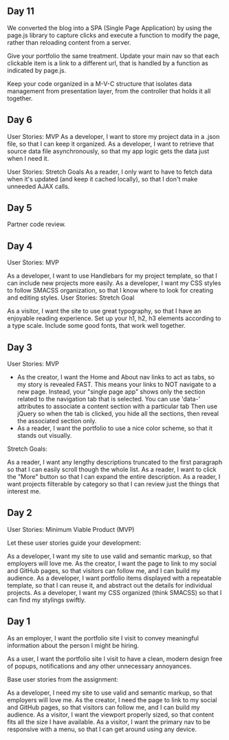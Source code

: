 
Day 11
------
We converted the blog into a SPA (Single Page Application) by using the page.js library to capture clicks and execute a function to modify the page, rather than reloading content from a server.

Give your portfolio the same treatment. Update your main nav so that each clickable item is a link to a different url, that is handled by a function as indicated by page.js.

Keep your code organized in a M-V-C structure that isolates data management from presentation layer, from the controller that holds it all together.


Day 6
------
User Stories: MVP
As a developer, I want to store my project data in a .json file, so that I can keep it organized.
As a developer, I want to retrieve that source data file asynchronously, so that my app logic gets the data just when I need it.

User Stories: Stretch Goals
As a reader, I only want to have to fetch data when it's updated (and keep it cached locally), so that I don't make unneeded AJAX calls.


Day 5
------

Partner code review.

Day 4
------

User Stories: MVP

As a developer, I want to use Handlebars for my project template, so that I can include new projects more easily.
As a developer, I want my CSS styles to follow SMACSS organization, so that I know where to look for creating and editing styles.
User Stories: Stretch Goal

As a visitor, I want the site to use great typography, so that I have an enjoyable reading experience.
Set up your h1, h2, h3 elements according to a type scale.
Include some good fonts, that work well together.

Day 3
------
User Stories: MVP

- As the creator, I want the Home and About nav links to act as tabs, so my story is revealed FAST. This means your links to NOT navigate to a new page. Instead, your "single page app" shows only the section related to the navigation tab that is selected. You can use 'data-' attributes to associate a content section with a particular tab Then use jQuery so when the tab is clicked, you hide all the sections, then reveal the associated section only.
- As a reader, I want the portfolio to use a nice color scheme, so that it stands out visually.

Stretch Goals:

As a reader, I want any lengthy descriptions truncated to the first paragraph so that I can easily scroll though the whole list.
As a reader, I want to click the "More" button so that I can expand the entire description.
As a reader, I want projects filterable by category so that I can review just the things that interest me.

Day 2
------
User Stories: Minimum Viable Product (MVP)

Let these user stories guide your development:

As a developer, I want my site to use valid and semantic markup, so that employers will love me.
As the creator, I want the page to link to my social and GitHub pages, so that visitors can follow me, and I can build my audience.
As a developer, I want portfolio items displayed with a repeatable template, so that I can reuse it, and abstract out the details for individual projects.
As a developer, I want my CSS organized (think SMACSS) so that I can find my stylings swiftly.

Day 1
------
As an employer, I want the portfolio site I visit to convey meaningful information about the person I might be hiring.

As a user, I want the portfolio site I visit to have a clean, modern design free of popups, notifications and any other unnecessary annoyances.  

Base user stories from the assignment:

As a developer, I need my site to use valid and semantic markup, so that employers will love me.
As the creator, I need the page to link to my social and GitHub pages, so that visitors can follow me, and I can build my audience.
As a visitor, I want the viewport properly sized, so that content fits all the size I have available.
As a visitor, I want the primary nav to be responsive with a menu, so that I can get around using any device.

